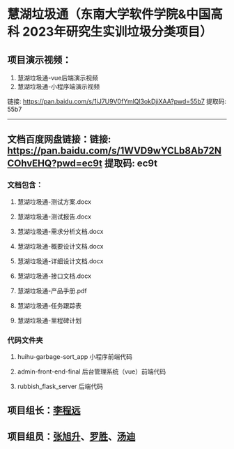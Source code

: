 # 慧湖垃圾通（东南大学软件学院&中国高科 2023年研究生实训垃圾分类项目）

## 项目演示视频：

1. 慧湖垃圾通-vue后端演示视频
2. 慧湖垃圾通-小程序端演示视频

链接: https://pan.baidu.com/s/1iJ7U9V0fYmlQl3okDjiXAA?pwd=55b7 提取码: 55b7

-----------

## 文档百度网盘链接：链接: https://pan.baidu.com/s/1WVD9wYCLb8Ab72NCOhvEHQ?pwd=ec9t 提取码: ec9t  

### 文档包含：

1. 慧湖垃圾通-测试方案.docx

2. 慧湖垃圾通-测试报告.docx

3. 慧湖垃圾通-需求分析文档.docx

4. 慧湖垃圾通-概要设计文档.docx

5. 慧湖垃圾通-详细设计文档.docx

6. 慧湖垃圾通-接口文档.docx

7. 慧湖垃圾通-产品手册.pdf

8. 慧湖垃圾通-任务跟踪表

9. 慧湖垃圾通-里程碑计划

   

### 代码文件夹

1. huihu-garbage-sort_app 小程序前端代码

2. admin-front-end-final  后台管理系统（vue）前端代码

3. rubbish_flask_server  后端代码


## 项目组长：[李程远](https://github.com/lichengyuan2020)

## 项目组员：[张旭升](https://github.com/zxs20000)、[罗胜](https://github.com/rolsheng)、[汤迪](https://github.com/DannyTangDi)
